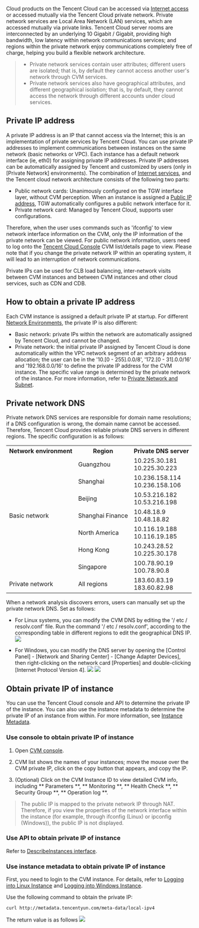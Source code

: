 Cloud products on the Tencent Cloud can be accessed via [Internet access](/doc/product/213/5224) or accessed mutually via the Tencent Cloud private network. Private network services are Local Area Network (LAN) services, which are accessed mutually via private links. Tencent Cloud server rooms are interconnected by an underlying 10 Gigabit / Gigabit, providing high bandwidth, low latency within network communications services; and regions within the private network enjoy communications completely free of charge, helping you build a flexible network architecture.
> - Private network services contain user attributes; different users are isolated; that is, by default they cannot access another user's network through CVM services.
> - Private network services also have geographical attributes, and different geographical isolation; that is, by default, they cannot access the network through different accounts under cloud services.

## Private IP address

A private IP address is an IP that cannot access via the Internet; this is an implementation of private services by Tencent Cloud. You can use private IP addresses to implement communications between instances on the same network (basic networks or VPC). Each instance has a default network interface (ie, eth0) for assigning private IP addresses. Private IP addresses can be automatically assigned by Tencent and customized by users (only in [Private Network] environments). The combination of [Internet services](/doc/product/213/5224), and the Tencent cloud network architecture consists of the following two parts:

- Public network cards: Unanimously configured on the TGW interface layer, without CVM perception. When an instance is assigned a [Public IP address](/doc/product/213/5224), TGW automatically configures a public network interface for it.
- Private network card: Managed by Tencent Cloud, supports user configurations.

Therefore, when the user uses commands such as 'ifconfig' to view network interface information on the CVM, only the IP information of the private network can be viewed. For public network information, users need to log onto the [Tencent Cloud Console](https://console.cloud.tencent.com/) CVM list/details page to view. Please note that if you change the private network IP within an operating system, it will lead to an interruption of network communications.

Private IPs can be used for CLB load balancing, inter-network visits between CVM instances and between CVM instances and other cloud services, such as CDN and CDB.

## How to obtain a private IP address
Each CVM instance is assigned a default private IP at startup. For different [Network Environments](/doc/product/213/5227), the private IP is also different:
 - Basic network: private IPs within the network are automatically assigned by Tencent Cloud, and cannot be changed.
 - Private network: the initial private IP assigned by Tencent Cloud is done automatically within the VPC network segment of an arbitrary address allocation; the user can be in the '10.[0 - 255].0.0/8', '172.[0 - 31].0.0/16' and '192.168.0.0/16' to define the private IP address for the CVM instance. The specific value range is determined by the private network of the instance. For more information, refer to [Private Network and Subnet](https://cloud.tencent.com/doc/product/215/4927).

## Private network DNS 
Private network DNS services are responsible for domain name resolutions; if a DNS configuration is wrong, the domain name cannot be accessed. Therefore, Tencent Cloud provides reliable private DNS servers in different regions. The specific configuration is as follows:
<table><tbody>
<tr><th>Network environment</th><th>Region</th><th>Private DNS server</th></tr>
<tr><td rowspan="7">Basic network</td><td>Guangzhou</td><td>10.225.30.181<br>10.225.30.223</td></tr>
<tr><td>Shanghai</td><td>10.236.158.114<br>10.236.158.106</td></tr>
<tr><td>Beijing</td><td>10.53.216.182<br>10.53.216.198</td></tr>
<tr><td>Shanghai Finance</td><td>10.48.18.9<br>10.48.18.82</td></tr>
<tr><td>North America</td><td>10.116.19.188<br>10.116.19.185</td></tr>
<tr><td>Hong Kong</td><td>10.243.28.52<br>10.225.30.178</td></tr>
<tr><td>Singapore</td><td>100.78.90.19<br>100.78.90.8</td></tr>
<tr><td>Private network</td><td>All regions</td><td>183.60.83.19<br>183.60.82.98</td></tr>
</tbody>
</table>

When a network analysis discovers errors, users can manually set up the private network DNS. Set as follows:

- For Linux systems, you can modify the CVM DNS by editing the '/ etc / resolv.conf' file.
Run the command '/ etc / resolv.conf', according to the corresponding table in different regions to edit the geographical DNS IP.
![](https://mc.qcloudimg.com/static/img/fa8ecdf52b7f51361c369dbc96eea4ec/image.png)

- For Windows, you can modify the DNS server by opening the [Control Panel] - [Network and Sharing Center] - [Change Adapter Devices], then right-clicking on the network card [Properties] and double-clicking [Internet Protocol Version 4].
![](https://mc.qcloudimg.com/static/img/beb44bdaad8d90c9534891b725a1d3a6/image.png)
![](https://mc.qcloudimg.com/static/img/7f6590044c32188faa7f8e749aade9fe/image.png)

## Obtain private IP of instance
You can use the Tencent Cloud console and API to determine the private IP of the instance. You can also use the instance metadata to determine the private IP of an instance from within. For more information, see [Instance Metadata](/doc/product/213/4934).

### Use console to obtain private IP of instance

1) Open [CVM console](https://console.cloud.tencent.com/cvm/).

2) CVM list shows the names of your instances; move the mouse over the CVM private IP, click on the copy button that appears, and copy the IP.

3) (Optional) Click on the CVM Instance ID to view detailed CVM info, including ** Parameters **, ** Monitoring **, ** Health Check **, ** Security Group **, ** Operation log **.

> The public IP is mapped to the private network IP through NAT. Therefore, if you view the properties of the network interface within the instance (for example, through ifconfig (Linux) or ipconfig (Windows)), the public IP is not displayed.

### Use API to obtain private IP of instance
Refer to [DescribeInstances interface](https://cloud.tencent.com/doc/api/229/831).

### Use instance metadata to obtain private IP of instance

First, you need to login to the CVM instance. For details, refer to [Logging into Linux Instance](https://cloud.tencent.com/document/product/213/5436) and [Logging into Windows Instance](/doc/product/213/5435).

Use the following command to obtain the private IP:

```
curl http://metadata.tencentyun.com/meta-data/local-ipv4
```
The return value is as follows
![](//mccdn.qcloud.com/img56a1eeb9557a8.png)
